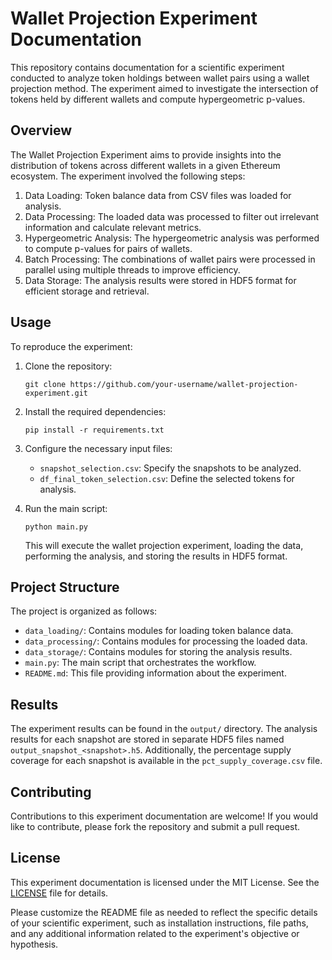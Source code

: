 # Wallet Projection Experiment Documentation

This repository contains documentation for a scientific experiment conducted to analyze token holdings between wallet pairs using a wallet projection method. The experiment aimed to investigate the intersection of tokens held by different wallets and compute hypergeometric p-values.

## Overview

The Wallet Projection Experiment aims to provide insights into the distribution of tokens across different wallets in a given Ethereum ecosystem. The experiment involved the following steps:

1. Data Loading: Token balance data from CSV files was loaded for analysis.
2. Data Processing: The loaded data was processed to filter out irrelevant information and calculate relevant metrics.
3. Hypergeometric Analysis: The hypergeometric analysis was performed to compute p-values for pairs of wallets.
4. Batch Processing: The combinations of wallet pairs were processed in parallel using multiple threads to improve efficiency.
5. Data Storage: The analysis results were stored in HDF5 format for efficient storage and retrieval.

## Usage

To reproduce the experiment:

1. Clone the repository:

   ```
   git clone https://github.com/your-username/wallet-projection-experiment.git
   ```

2. Install the required dependencies:

   ```
   pip install -r requirements.txt
   ```

3. Configure the necessary input files:

   - `snapshot_selection.csv`: Specify the snapshots to be analyzed.
   - `df_final_token_selection.csv`: Define the selected tokens for analysis.

4. Run the main script:

   ```
   python main.py
   ```

   This will execute the wallet projection experiment, loading the data, performing the analysis, and storing the results in HDF5 format.

## Project Structure

The project is organized as follows:

- `data_loading/`: Contains modules for loading token balance data.
- `data_processing/`: Contains modules for processing the loaded data.
- `data_storage/`: Contains modules for storing the analysis results.
- `main.py`: The main script that orchestrates the workflow.
- `README.md`: This file providing information about the experiment.

## Results

The experiment results can be found in the `output/` directory. The analysis results for each snapshot are stored in separate HDF5 files named `output_snapshot_<snapshot>.h5`. Additionally, the percentage supply coverage for each snapshot is available in the `pct_supply_coverage.csv` file.

## Contributing

Contributions to this experiment documentation are welcome! If you would like to contribute, please fork the repository and submit a pull request.

## License

This experiment documentation is licensed under the MIT License. See the [LICENSE](LICENSE) file for details.

Please customize the README file as needed to reflect the specific details of your scientific experiment, such as installation instructions, file paths, and any additional information related to the experiment's objective or hypothesis.